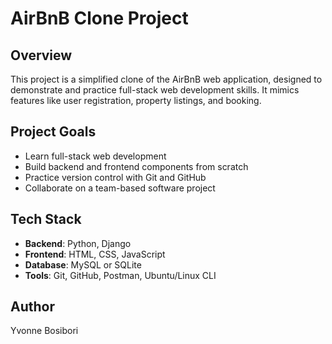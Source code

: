 # AirBnB Clone Project

## Overview
This project is a simplified clone of the AirBnB web application, designed to demonstrate and practice full-stack web development skills. It mimics features like user registration, property listings, and booking.

## Project Goals
- Learn full-stack web development
- Build backend and frontend components from scratch
- Practice version control with Git and GitHub
- Collaborate on a team-based software project

## Tech Stack
- **Backend**: Python, Django
- **Frontend**: HTML, CSS, JavaScript
- **Database**: MySQL or SQLite
- **Tools**: Git, GitHub, Postman, Ubuntu/Linux CLI

## Author
Yvonne Bosibori
